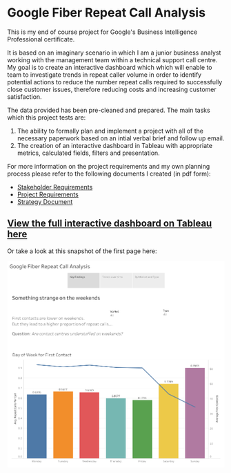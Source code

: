 # Google Fiber Repeat Call Analysis

This is my end of course project for Google's Business Intelligence Professional certificate.

It is based on an imaginary scenario in which I am a junior business analyst working with the management team within a technical support call centre. My goal is to create an interactive dashboard which which will enable to team to investigate trends in repeat caller volume in order to identify potential actions to reduce the number repeat calls required to successfully close customer issues, therefore reducing costs and increasing customer satisfaction.

The data provided has been pre-cleaned and prepared. The main tasks which this project tests are:

1) The ability to formally plan and implement a project with all of the necessary paperwork based on an intial verbal brief and follow up email.
2) The creation of an interactive dashboard in Tableau with appropriate metrics, calculated fields, filters and presentation.

For more information on the project requirements and my own planning process please refer to the following documents I created (in pdf form):

* [Stakeholder Requirements](https://github.com/TheDataDean/google-bi-cert-project_google-fiber/blob/main/Stakeholder-Requirements-Document_Google-Fiber.pdf)
* [Project Requirements](https://github.com/TheDataDean/google-bi-cert-project_google-fiber/blob/main/Project-Requirements-Document_Google-Fiber.pdf)
* [Strategy Document](https://github.com/TheDataDean/google-bi-cert-project_google-fiber/blob/main/Strategy-Document_Google-Fiber.pdf)

## [View the full interactive dashboard on Tableau here](https://public.tableau.com/app/profile/dean.walsh/viz/GoogleFiberRepeatCallAnalysis_17084368882100/GoogleFiberRepeatCallAnalysis)

Or take a look at this snapshot of the first page here:

![Google Fiber repeat call analysis story on Tableau](https://github.com/TheDataDean/google-bi-cert-project_google-fiber/blob/main/Google%20Fiber%20Repeat%20Call%20Analysis.png)
